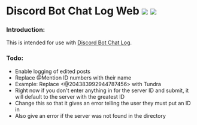# Discord Bot Chat Log Web ![](https://img.shields.io/badge/Python-3.4-3572A5.svg?style=plastic) ![](https://img.shields.io/badge/Status-In%20Development-EE7600.svg?style=plastic)

### Introduction:
This is intended for use with [Discord Bot Chat Log](https://github.com/TundraFizz/dbot-chat-log).

### Todo:
 * Enable logging of edited posts
 * Replace @Mention ID numbers with their name
  * Example: Replace <@204383992944787456> with Tundra
 * Right now if you don't enter anything in for the server ID and submit, it will default to the server with the greatest ID
  * Change this so that it gives an error telling the user they must put an ID in
  * Also give an error if the server was not found in the directory

